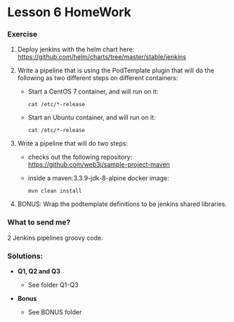 # Lesson 6 HomeWork

### **Exercise**

1. Deploy jenkins with the helm chart here:
https://github.com/helm/charts/tree/master/stable/jenkins

2. Write a pipeline that is using the PodTemplate plugin that will do the following as two
different steps on different containers:
    - Start a CentOS 7 container, and will run on it:
    
        ```cat /etc/*-release```
    - Start an Ubuntu container, and will run on it:
    
        ```cat /etc/*-release```

3. Write a pipeline that will do two steps:
    - checks out the following repository:
    https://github.com/web3j/sample-project-maven
    - inside a maven:3.3.9-jdk-8-alpine docker image:
        
        ```mvn clean install```

4. BONUS: Wrap the podtemplate definitions to be jenkins shared libraries.


### **What to send me?**
2 Jenkins pipelines groovy code.

### **Solutions:**

* **Q1, Q2 and Q3**
    - See folder Q1-Q3

* **Bonus**
    - See BONUS folder

